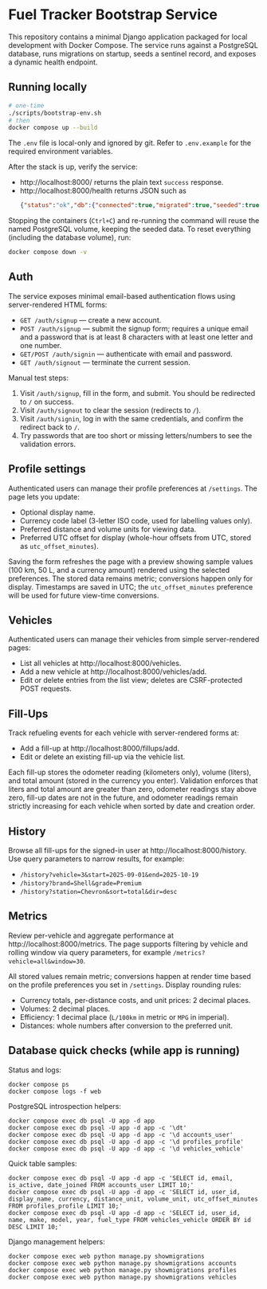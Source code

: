 # Fuel Tracker Bootstrap Service

This repository contains a minimal Django application packaged for local development with Docker Compose. The service runs
against a PostgreSQL database, runs migrations on startup, seeds a sentinel record, and exposes a dynamic health endpoint.

## Running locally

```bash
# one-time
./scripts/bootstrap-env.sh
# then
docker compose up --build
```

The `.env` file is local-only and ignored by git. Refer to `.env.example` for the required environment variables.

After the stack is up, verify the service:
   - http://localhost:8000/ returns the plain text `success` response.
   - http://localhost:8000/health returns JSON such as
     ```json
     {"status":"ok","db":{"connected":true,"migrated":true,"seeded":true}}
     ```

Stopping the containers (`Ctrl+C`) and re-running the command will reuse the named PostgreSQL volume, keeping the seeded data.
To reset everything (including the database volume), run:

```bash
docker compose down -v
```

## Auth

The service exposes minimal email-based authentication flows using server-rendered HTML forms:

- `GET /auth/signup` — create a new account.
- `POST /auth/signup` — submit the signup form; requires a unique email and a password that is at least 8 characters with at least one letter and one number.
- `GET/POST /auth/signin` — authenticate with email and password.
- `GET /auth/signout` — terminate the current session.

Manual test steps:
1. Visit `/auth/signup`, fill in the form, and submit. You should be redirected to `/` on success.
2. Visit `/auth/signout` to clear the session (redirects to `/`).
3. Visit `/auth/signin`, log in with the same credentials, and confirm the redirect back to `/`.
4. Try passwords that are too short or missing letters/numbers to see the validation errors.

## Profile settings

Authenticated users can manage their profile preferences at `/settings`. The page lets you update:

- Optional display name.
- Currency code label (3-letter ISO code, used for labelling values only).
- Preferred distance and volume units for viewing data.
- Preferred UTC offset for display (whole-hour offsets from UTC, stored as `utc_offset_minutes`).

Saving the form refreshes the page with a preview showing sample values (100 km, 50 L, and a currency amount) rendered using the selected preferences. The stored data remains metric; conversions happen only for display. Timestamps are saved in UTC; the `utc_offset_minutes` preference will be used for future view-time conversions.

## Vehicles

Authenticated users can manage their vehicles from simple server-rendered pages:

- List all vehicles at http://localhost:8000/vehicles.
- Add a new vehicle at http://localhost:8000/vehicles/add.
- Edit or delete entries from the list view; deletes are CSRF-protected POST requests.

## Fill-Ups

Track refueling events for each vehicle with server-rendered forms at:

- Add a fill-up at http://localhost:8000/fillups/add.
- Edit or delete an existing fill-up via the vehicle list.

Each fill-up stores the odometer reading (kilometers only), volume (liters), and total amount (stored in the currency you enter).
Validation enforces that liters and total amount are greater than zero, odometer readings stay above zero, fill-up dates are not in the future,
and odometer readings remain strictly increasing for each vehicle when sorted by date and creation order.

## History

Browse all fill-ups for the signed-in user at http://localhost:8000/history. Use query parameters to narrow results, for example:

- `/history?vehicle=3&start=2025-09-01&end=2025-10-19`
- `/history?brand=Shell&grade=Premium`
- `/history?station=Chevron&sort=total&dir=desc`

## Metrics

Review per-vehicle and aggregate performance at http://localhost:8000/metrics. The page supports filtering by vehicle and rolling window via query parameters, for example `/metrics?vehicle=all&window=30`.

All stored values remain metric; conversions happen at render time based on the profile preferences you set in `/settings`. Display rounding rules:

- Currency totals, per-distance costs, and unit prices: 2 decimal places.
- Volumes: 2 decimal places.
- Efficiency: 1 decimal place (`L/100km` in metric or `MPG` in imperial).
- Distances: whole numbers after conversion to the preferred unit.

## Database quick checks (while app is running)

Status and logs:

```
docker compose ps
docker compose logs -f web
```

PostgreSQL introspection helpers:

```
docker compose exec db psql -U app -d app
docker compose exec db psql -U app -d app -c '\dt'
docker compose exec db psql -U app -d app -c '\d accounts_user'
docker compose exec db psql -U app -d app -c '\d profiles_profile'
docker compose exec db psql -U app -d app -c '\d vehicles_vehicle'
```

Quick table samples:

```
docker compose exec db psql -U app -d app -c 'SELECT id, email, is_active, date_joined FROM accounts_user LIMIT 10;'
docker compose exec db psql -U app -d app -c 'SELECT id, user_id, display_name, currency, distance_unit, volume_unit, utc_offset_minutes FROM profiles_profile LIMIT 10;'
docker compose exec db psql -U app -d app -c 'SELECT id, user_id, name, make, model, year, fuel_type FROM vehicles_vehicle ORDER BY id DESC LIMIT 10;'
```

Django management helpers:

```
docker compose exec web python manage.py showmigrations
docker compose exec web python manage.py showmigrations accounts
docker compose exec web python manage.py showmigrations profiles
docker compose exec web python manage.py showmigrations vehicles
```
